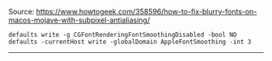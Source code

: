 Source: https://www.howtogeek.com/358596/how-to-fix-blurry-fonts-on-macos-mojave-with-subpixel-antialiasing/

```
defaults write -g CGFontRenderingFontSmoothingDisabled -bool NO
defaults -currentHost write -globalDomain AppleFontSmoothing -int 3
```

---

